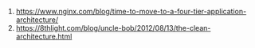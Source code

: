 1. https://www.nginx.com/blog/time-to-move-to-a-four-tier-application-architecture/
2. https://8thlight.com/blog/uncle-bob/2012/08/13/the-clean-architecture.html
